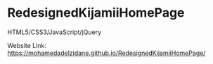 # RedesignedKijamiiHomePage
HTML5/CSS3/JavaScript/jQuery

Website Link: https://mohamedadelzidane.github.io/RedesignedKijamiiHomePage/
